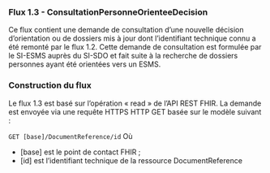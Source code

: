 
### Flux 1.3 - ConsultationPersonneOrienteeDecision     

Ce flux contient une demande de consultation d’une nouvelle décision d’orientation ou de dossiers mis à jour dont l’identifiant technique connu a été remonté par le flux 1.2. Cette demande de consultation est formulée par le SI-ESMS auprès du SI-SDO et fait suite à la recherche de dossiers personnes ayant été orientées vers un ESMS.

### Construction du flux

Le flux 1.3 est basé sur l’opération « read » de l’API REST FHIR. La demande est envoyée via une requête HTTPS HTTP GET basée sur le modèle suivant :

`GET [base]/DocumentReference/id`
Où 
- [base] est le point de contact FHIR ;
- [id] est l’identifiant technique de la ressource DocumentReference 
